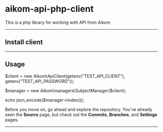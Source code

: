 # aikom-api-php-client
This is a php library for working with API from Aikom

---

## Install client

---

## Usage

$client = new Aikom\ApiClient(getenv("TEST_API_CLIENT"), getenv("TEST_API_PASSWORD"));

$manager = new Aikom\managers\SubjectManager($client);

echo json_encode($manager->index());

Before you move on, go ahead and explore the repository. You've already seen the **Source** page, but check out the **Commits**, **Branches**, and **Settings** pages.

---